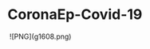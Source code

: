 # CoronaEp-Covid-19

<img href="https://github.com/Alan4747/CoronaEp-Covid-19/blob/master/g1608.png"/>
![PNG](g1608.png)
